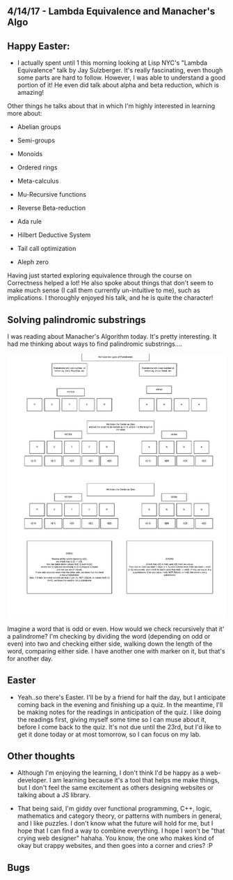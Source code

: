 ## 4/14/17 - Lambda Equivalence and Manacher's Algo

## Happy Easter:

- I actually spent until 1 this morning looking at Lisp NYC's "Lambda Equivalence" talk by Jay Sulzberger. It's really fascinating, even though some parts are hard to follow. However, I was able to understand a good portion of it! He even did talk about alpha and beta reduction, which is amazing! 

Other things he talks about that in which I'm highly interested in learning more about:

- Abelian groups

- Semi-groups

- Monoids 

- Ordered rings 

- Meta-calculus

- Mu-Recursive functions 

- Reverse Beta-reduction 

- Ada rule 

- Hilbert Deductive System

- Tail call optimization 

- Aleph zero


Having just started exploring equivalence through the course on Correctness helped a lot! He also spoke about things that don't seem to make much sense (I call them currently un-intuitive to me), such as implications. I thoroughly enjoyed his talk, and he is quite the character! 

## Solving palindromic substrings

I was reading about Manacher's Algorithm today. It's pretty interesting. It had me thinking about ways to find palindromic substrings....

![Solving Palindromic Substrings](/images/palpic.png)

Imagine a word that is odd or even. How would we check recursively that it' a palindrome? I'm checking by dividing the word (depending on odd or even) into two and checking either side, walking down the length of the word, comparing either side. 
I have another one with marker on it, but that's for another day. 


## Easter 

- Yeah..so there's Easter. I'll be by a friend for half the day, but I anticipate coming back in the evening and finishing up a quiz. In the meantime, I'll be making notes for the readings in anticipation of the quiz. I like doing the readings first, giving myself some time so I can muse about it, before I come back to the quiz. It's not due until the 23rd, but I'd like to get it done today or at most tomorrow, so I can focus on my lab.


## Other thoughts

- Although I'm enjoying the learning, I don't think I'd be happy as a web-developer. I am learning because it's a tool that helps me make things, but I don't feel the same excitement as others designing websites or talking about a JS library. 

- That being said, I'm giddy over functional programming, C++, logic, mathematics and category theory, or patterns with numbers in general, and I like puzzles. I don't know what the future will hold for me, but I hope that I can find a way to combine everything. I hope I won't be "that crying web designer" hahaha. You know, the one who makes kind of okay but crappy websites, and then goes into a corner and cries? :P



## Bugs

